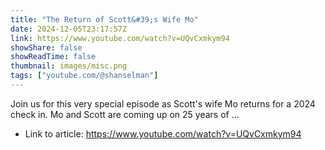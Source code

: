 ```yaml
---
title: "The Return of Scott&#39;s Wife Mo"
date: 2024-12-05T23:17:57Z
link: https://www.youtube.com/watch?v=UQvCxmkym94
showShare: false
showReadTime: false
thumbnail: images/misc.png
tags: ["youtube.com/@shanselman"]
---
```

Join us for this very special episode as Scott's wife Mo returns for a 2024 check in. Mo and Scott are coming up on 25 years of ...

- Link to article: https://www.youtube.com/watch?v=UQvCxmkym94